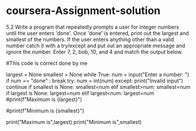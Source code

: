 # coursera-Assignment-solution
5.2 Write a program that repeatedly prompts a user for integer numbers until the user enters 'done'. Once 'done' is entered, print out the largest and smallest of the numbers. If the user enters anything other than a valid number catch it with a try/except and put out an appropriate message and ignore the number. Enter 7, 2, bob, 10, and 4 and match the output below.

#This code is  correct done by me 


largest = None
smallest = None
while True:
    num = input("Enter a number: ")
    if num == "done" :
        break
    try:
        num = int(num)
    except:
        print("Invalid input")
        continue
    if smallest is None:
        smallest=num
    elif smallest>num:
        smallest=num
    if largest is None:
        largest=num
    elif largest<num:
        largest=num
#print(f"Maximum is {largest}")

#print(f"Minimum is {smallest}")
   

print("Maximum is",largest)
print("Minimum is",smallest)
